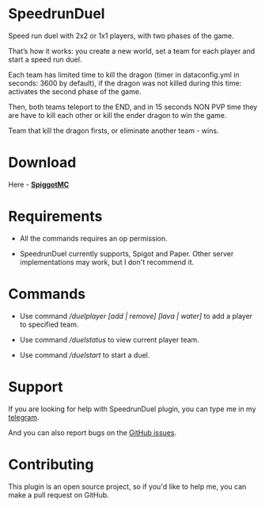 # SpeedrunDuel

Speed run duel with 2x2 or 1x1 players, with two phases of the game.

That’s how it works: you create a new world, set a team for each player and start a speed run duel.

Each team has limited time to kill the dragon (timer in dataconfig.yml in seconds: 3600 by default), if the dragon was not killed during this time: activates the second phase of the game.

Then, both teams teleport to the END, and in 15 seconds NON PVP time they are have to kill each other or kill the ender dragon to win the game.

Team that kill the dragon firsts, or eliminate another team - wins.

# Download
Here - **[SpiggotMC](https://www.spigotmc.org/resources/speedrun-duel.89018/)**

# Requirements
* All the commands requires an op permission.

* SpeedrunDuel currently supports, Spigot and Paper. Other server implementations may work, but I don't recommend it.

# Commands
* Use command _/duelplayer [add | remove] <username> [lava | water]_ to add a player to specified team.

* Use command _/duelstatus_ to view current player team.

* Use command _/duelstart_ to start a duel.

# Support

If you are looking for help with SpeedrunDuel plugin, you can type me in my [telegram](https://t.me/trefis).

And you can also report bugs on the [GitHub issues](https://github.com/etztrefis/SpeedrunDuel/issues/new). 

# Contributing
This plugin is an open source project, so if you'd like to help me, you can make a pull request on GitHub.
